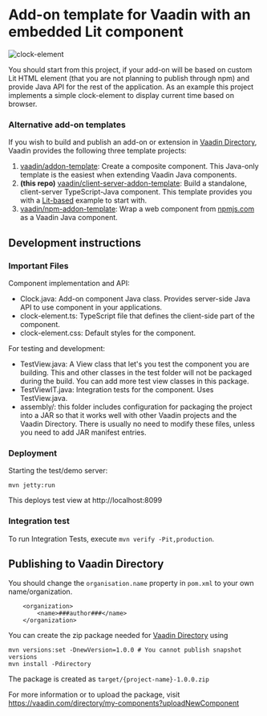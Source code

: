 # Add-on template for Vaadin with an embedded Lit component 

![clock-element](https://user-images.githubusercontent.com/991105/184157011-9cdd51bb-2a57-4698-9fbb-e539d382e99f.png)

You should start from this project, if your add-on will be based on custom Lit HTML element (that you are not planning to publish through npm) and provide Java API for the rest of the application.
As an example this project implements a simple clock-element to display current time based on browser. 

### Alternative add-on templates

If you wish to build and publish an add-on or extension in [Vaadin Directory](https://vaadin.com/directory), Vaadin provides the following three template projects:
 1. [vaadin/addon-template](https://github.com/vaadin/addon-template): Create a composite component. This Java-only template is the easiest when extending Vaadin Java components.
 2. **(this repo)** [vaadin/client-server-addon-template](https://github.com/vaadin/client-server-addon-template): Build a standalone, client-server TypeScript-Java component. This template provides you with a [Lit-based](https://github.com/lit/lit/) example to start with.
 3. [vaadin/npm-addon-template](https://github.com/vaadin/vaadin/npm-addon-template): Wrap a web component from [npmjs.com](https://npmjs.com/) as a Vaadin Java component.


## Development instructions

### Important Files 

Component implementation and API:
* Clock.java: Add-on component Java class. Provides server-side Java API to use component in your applications.
* clock-element.ts: TypeScript file that defines the client-side part of the component.
* clock-element.css: Default styles for the component.

For testing and development:
* TestView.java: A View class that let's you test the component you are building. This and other classes in the test folder will not be packaged during the build. You can add more test view classes in this package.
* TestViewIT.java: Integration tests for the component. Uses TestView.java.
* assembly/: this folder includes configuration for packaging the project into a JAR so that it works well with other Vaadin projects and the Vaadin Directory. There is usually no need to modify these files, unless you need to add JAR manifest entries.

### Deployment

Starting the test/demo server:
```
mvn jetty:run
```

This deploys test view at http://localhost:8099

### Integration test

To run Integration Tests, execute `mvn verify -Pit,production`.

## Publishing to Vaadin Directory

You should change the `organisation.name` property in `pom.xml` to your own name/organization.

```
    <organization>
        <name>###author###</name>
    </organization>
```

You can create the zip package needed for [Vaadin Directory](https://vaadin.com/directory/) using

```
mvn versions:set -DnewVersion=1.0.0 # You cannot publish snapshot versions 
mvn install -Pdirectory
```

The package is created as `target/{project-name}-1.0.0.zip`

For more information or to upload the package, visit https://vaadin.com/directory/my-components?uploadNewComponent
